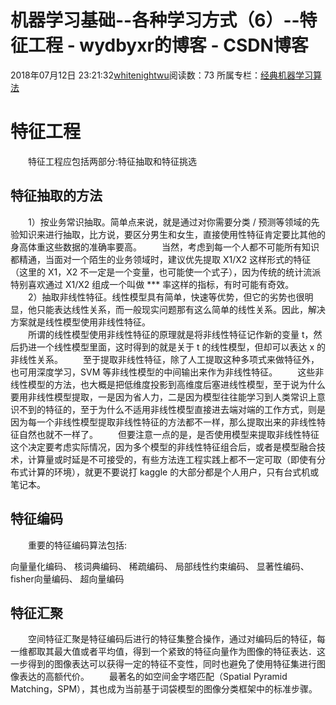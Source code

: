 # 机器学习基础--各种学习方式（6）--特征工程 - wydbyxr的博客 - CSDN博客
2018年07月12日 23:21:32[whitenightwu](https://me.csdn.net/wydbyxr)阅读数：73
所属专栏：[经典机器学习算法](https://blog.csdn.net/column/details/28812.html)
# 特征工程
　　特征工程应包括两部分:特征抽取和特征挑选          
## 特征抽取的方法
　　1）按业务常识抽取。简单点来说，就是通过对你需要分类 / 预测等领域的先验知识来进行抽取，比方说，要区分男生和女生，直接使用性特征肯定要比其他的身高体重这些数据的准确率要高。 
　　当然，考虑到每一个人都不可能所有知识都精通，当面对一个陌生的业务领域时，建议优先提取 X1/X2 这样形式的特征（这里的 X1，X2 不一定是一个变量，也可能使一个式子），因为传统的统计流派特别喜欢通过 X1/X2 组成一个叫做 *** 率这样的指标，有时可能有奇效。    
　　2）抽取非线性特征。线性模型具有简单，快速等优势，但它的劣势也很明显，他只能表达线性关系，而一般现实问题那有这么简单的线性关系。因此，解决方案就是线性模型使用非线性特征。  
　　所谓的线性模型使用非线性特征的原理就是将非线性特征记作新的变量 t，然后扔进一个线性模型里面，这时得到的就是关于 t 的线性模型，但却可以表达 x 的非线性关系。
　　至于提取非线性特征，除了人工提取这种多项式来做特征外，也可用深度学习，SVM 等非线性模型的中间输出来作为非线性特征。
　　这些非线性模型的方法，也大概是把低维度投影到高维度后塞进线性模型，至于说为什么要用非线性模型提取，一是因为省人力，二是因为模型往往能学习到人类常识上意识不到的特征的，至于为什么不适用非线性模型直接进去端对端的工作方式，则是因为每一个非线性模型提取非线性特征的方法都不一样，那么提取出来的非线性特征自然也就不一样了。 
　　但要注意一点的是，是否使用模型来提取非线性特征这个决定要考虑实际情况，因为多个模型的非线性特征组合后，或者是模型融合技术，计算量或时延是不可接受的，有些方法连工程实践上都不一定可取（即使有分布式计算的环境），就更不要说打 kaggle 的大部分都是个人用户，只有台式机或笔记本。
## 特征编码
　　重要的特征编码算法包括:
> 
向量量化编码、 核词典编码、 稀疏编码、 局部线性约束编码、 显著性编码、 fisher向量编码、 超向量编码
## 特征汇聚
　　空间特征汇聚是特征编码后进行的特征集整合操作，通过对编码后的特征，每一维都取其最大值或者平均值，得到一个紧致的特征向量作为图像的特征表达．这一步得到的图像表达可以获得一定的特征不变性，同时也避免了使用特征集进行图像表达的高额代价。 
　　最著名的如空间金字塔匹配（Spatial Pyramid Matching，SPM），其也成为当前基于词袋模型的图像分类框架中的标准步骤。
